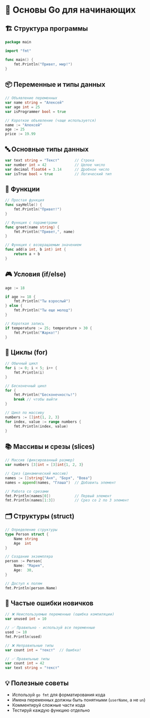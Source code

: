 # 🎯 Основы Go для начинающих

## 🏗️ Структура программы
```go
package main

import "fmt"

func main() {
    fmt.Println("Привет, мир!")
}
```

## 📦 Переменные и типы данных
```go
// Объявление переменных
var name string = "Алексей"
var age int = 25
var isProgrammer bool = true

// Короткое объявление (чаще используется)
name := "Алексей"
age := 25
price := 19.99
```

## 🔤 Основные типы данных
```go
var text string = "Текст"       // Строка
var number int = 42             // Целое число
var decimal float64 = 3.14      // Дробное число
var isTrue bool = true          // Логический тип
```

## 🔄 Функции
```go
// Простая функция
func sayHello() {
    fmt.Println("Привет!")
}

// Функция с параметрами
func greet(name string) {
    fmt.Println("Привет,", name)
}

// Функция с возвращаемым значением
func add(a int, b int) int {
    return a + b
}
```

## 🎮 Условия (if/else)
```go
age := 18

if age >= 18 {
    fmt.Println("Ты взрослый")
} else {
    fmt.Println("Ты еще молод")
}

// Короткая запись
if temperature := 25; temperature > 30 {
    fmt.Println("Жарко!")
}
```

## 🔁 Циклы (for)
```go
// Обычный цикл
for i := 0; i < 5; i++ {
    fmt.Println(i)
}

// Бесконечный цикл
for {
    fmt.Println("Бесконечность!")
    break // чтобы выйти
}

// Цикл по массиву
numbers := []int{1, 2, 3}
for index, value := range numbers {
    fmt.Println(index, value)
}
```

## 📚 Массивы и срезы (slices)
```go
// Массив (фиксированный размер)
var numbers [3]int = [3]int{1, 2, 3}

// Срез (динамический массив)
names := []string{"Аня", "Боря", "Вова"}
names = append(names, "Глаша")  // Добавить элемент

// Работа со срезами
fmt.Println(names[0])           // Первый элемент
fmt.Println(names[1:3])         // Срез со 2 по 3 элемент
```

## 🗂️ Структуры (struct)
```go
// Определение структуры
type Person struct {
    Name string
    Age  int
}

// Создание экземпляра
person := Person{
    Name: "Мария", 
    Age:  30,
}

// Доступ к полям
fmt.Println(person.Name)
```

## 🐞 Частые ошибки новичков
```go
// ❌ Неиспользуемые переменные (ошибка компиляции)
var unused int = 10

// ✅ Правильно - используй все переменные
used := 10
fmt.Println(used)

// ❌ Неправильные типы
var count int = "текст"  // Ошибка!

// ✅ Правильные типы
var count int = 42
var text string = "текст"
```

## 💡 Полезные советы
- Используй `go fmt` для форматирования кода
- Имена переменных должны быть понятными (`userName`, а не `un`)
- Комментируй сложные части кода
- Тестируй каждую функцию отдельно